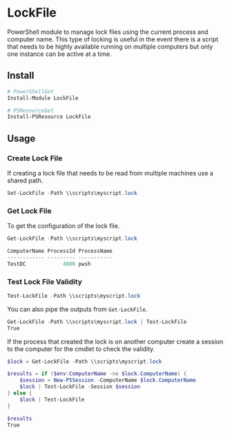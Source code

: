 # LockFile

PowerShell module to manage lock files using the current process and computer name.
This type of locking is useful in the event there is a script that needs to be highly available running on multiple computers but only one instance can be active at a time.

## Install

```powershell
# PowerShellGet
Install-Module LockFile

# PSResourceGet
Install-PSResource LockFile
```

## Usage

### Create Lock File

If creating a lock file that needs to be read from multiple machines use a shared path.

```powershell
Set-LockFile -Path \\scripts\myscript.lock
```

### Get Lock File

To get the configuration of the lock file.

```powershell
Get-LockFile -Path \\scripts\myscript.lock

ComputerName ProcessId ProcessName
------------ --------- -----------
TestDC            4800 pwsh
```

### Test Lock File Validity

```powershell
Test-LockFile -Path \\scripts\myscript.lock
```

You can also pipe the outputs from `Get-LockFile`.

```powershell
Get-LockFile -Path \\scripts\myscript.lock | Test-LockFile
True
```

If the process that created the lock is on another computer
create a session to the computer for the cmdlet to check the validity.

```powershell
$lock = Get-LockFile -Path \\scripts\myscript.lock

$results = if ($env:ComputerName -ne $lock.ComputerName) {
    $session = New-PSSession -ComputerName $lock.ComputerName
    $lock | Test-LockFile -Session $session
} else {
    $lock | Test-LockFile
}

$results
True
```
